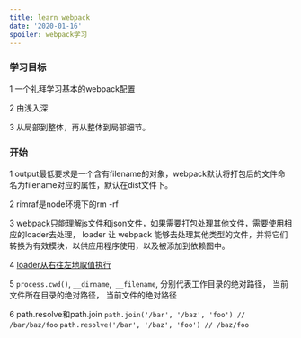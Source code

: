 ```yaml
---
title: learn webpack
date: '2020-01-16'
spoiler: webpack学习
---
```


### 学习目标
1 一个礼拜学习基本的webpack配置

2 由浅入深

3 从局部到整体，再从整体到局部细节。

### 开始
1 output最低要求是一个含有filename的对象，webpack默认将打包后的文件命名为filename对应的属性，默认在dist文件下。

2 rimraf是node环境下的rm -rf 

3 webpack只能理解js文件和json文件，如果需要打包处理其他文件，需要使用相应的loader去处理， loader 让 webpack 能够去处理其他类型的文件，并将它们转换为有效模块，以供应用程序使用，以及被添加到依赖图中。

4 [loader从右往左地取值执行](https://webpack.docschina.org/concepts/loaders)

5 `process.cwd()`, `__dirname`,` __filename`, 分别代表工作目录的绝对路径， 当前文件所在目录的绝对路径， 当前文件的绝对路径

6 path.resolve和path.join
`path.join('/bar', '/baz', 'foo') // /bar/baz/foo`
`path.resolve('/bar', '/baz', 'foo') // /baz/foo`